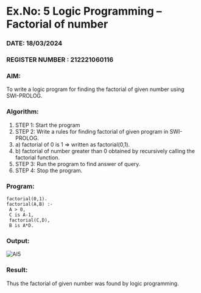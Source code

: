 # Ex.No: 5   Logic Programming – Factorial of number   
### DATE: 18/03/2024                                                                            
### REGISTER NUMBER : 212221060116
### AIM: 
To  write  a logic program for finding the factorial of given number using SWI-PROLOG. 
### Algorithm:
1. STEP 1: Start the program
2. STEP 2:  Write a rules for finding factorial of given program in SWI-PROLOG.
3.   a)	factorial of 0 is 1 => written as factorial(0,1).
4.   b)	factorial of number greater than 0 obtained by recursively calling the factorial    function.
5. STEP 3: Run the program  to find answer of  query.
6. STEP 4: Stop the program.

### Program:
```
factorial(0,1).
factorial(A,B) :-
 A > 0,
 C is A-1,
 factorial(C,D),
 B is A*D.
```


### Output:
![AI5](https://github.com/keerthanaa10/AI_Lab_2023-24/assets/132996371/58088705-fcf9-4d3e-a41c-89488c568d4d)




### Result:
Thus the factorial of given number was found by logic programming. 
